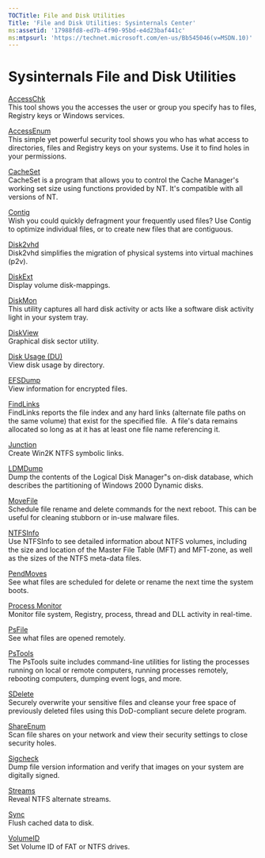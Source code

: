 ```yaml
---
TOCTitle: File and Disk Utilities
Title: 'File and Disk Utilities: Sysinternals Center'
ms:assetid: '17988fd8-ed7b-4f90-95bd-e4d23baf441c'
ms:mtpsurl: 'https://technet.microsoft.com/en-us/Bb545046(v=MSDN.10)'
---
```

# Sysinternals File and Disk Utilities

  

[AccessChk](accesschk.md)  
This tool shows you the accesses the user or group you specify has
to files, Registry keys or Windows services.

[AccessEnum](accessenum.md)  
This simple yet powerful security tool shows you who has what access
to directories, files and Registry keys on your systems. Use it to
find holes in your permissions.

[CacheSet](cacheset.md)  
CacheSet is a program that allows you to control the Cache Manager's
working set size using functions provided by NT. It's compatible
with all versions of NT.

[Contig](contig.md)  
Wish you could quickly defragment your frequently used files? Use
Contig to optimize individual files, or to create new files that are
contiguous.

[Disk2vhd](disk2vhd.md)  
Disk2vhd simplifies the migration of physical systems into virtual
machines (p2v).

[DiskExt](diskext.md)  
Display volume disk-mappings.

[DiskMon](diskmon.md)  
This utility captures all hard disk activity or acts like a software
disk activity light in your system tray.

[DiskView](diskview.md)  
Graphical disk sector utility.

[Disk Usage (DU)](du.md)  
View disk usage by directory.

[EFSDump](efsdump.md)  
View information for encrypted files.

[FindLinks](findlinks.md)  
FindLinks reports the file index and any hard links (alternate file
paths on the same volume) that exist for the specified file.  A
file's data remains allocated so long as at it has at least one file
name referencing it.

[Junction](junction.md)  
Create Win2K NTFS symbolic links.

[LDMDump](ldmdump.md)  
Dump the contents of the Logical Disk Manager"s on-disk database,
which describes the partitioning of Windows 2000 Dynamic disks.

[MoveFile](movefile.md)  
Schedule file rename and delete commands for the next reboot. This
can be useful for cleaning stubborn or in-use malware files.

[NTFSInfo](ntfsinfo.md)  
Use NTFSInfo to see detailed information about NTFS volumes,
including the size and location of the Master File Table (MFT) and
MFT-zone, as well as the sizes of the NTFS meta-data files.

[PendMoves](pendmoves.md)  
See what files are scheduled for delete or rename the next time the
system boots.

[Process Monitor](procmon.md)  
Monitor file system, Registry, process, thread and DLL activity in
real-time.

[PsFile](psfile.md)  
See what files are opened remotely.

[PsTools](pstools.md)  
The PsTools suite includes command-line utilities for listing the
processes running on local or remote computers, running processes
remotely, rebooting computers, dumping event logs, and more.

[SDelete](sdelete.md)  
Securely overwrite your sensitive files and cleanse your free space
of previously deleted files using this DoD-compliant secure delete
program.

[ShareEnum](shareenum.md)  
Scan file shares on your network and view their security settings to
close security holes.

[Sigcheck](sigcheck.md)  
Dump file version information and verify that images on your system
are digitally signed.

[Streams](streams.md)  
Reveal NTFS alternate streams.

[Sync](sync.md)  
Flush cached data to disk.

[VolumeID](volumeid.md)  
Set Volume ID of FAT or NTFS drives.